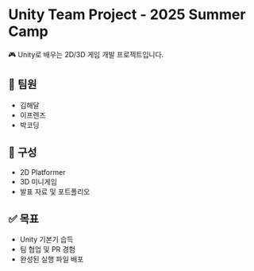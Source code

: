 # Unity Team Project - 2025 Summer Camp

🎮 Unity로 배우는 2D/3D 게임 개발 프로젝트입니다.

## 📌 팀원
- 김해달
- 이프렌즈
- 박코딩

## 📂 구성
- 2D Platformer
- 3D 미니게임
- 발표 자료 및 포트폴리오

## ✅ 목표
- Unity 기본기 습득
- 팀 협업 및 PR 경험
- 완성된 실행 파일 배포
